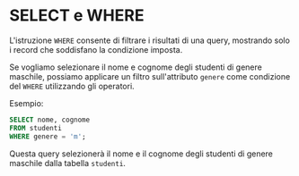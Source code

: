 # SELECT e WHERE

L'istruzione `WHERE` consente di filtrare i risultati di una query, mostrando solo i record che soddisfano la condizione imposta.

Se vogliamo selezionare il nome e cognome degli studenti di genere maschile, possiamo applicare un filtro sull'attributo `genere` come condizione del `WHERE` utilizzando gli operatori.

Esempio:

```sql
SELECT nome, cognome
FROM studenti
WHERE genere = 'm';
```

Questa query selezionerà il nome e il cognome degli studenti di genere maschile dalla tabella `studenti`.
